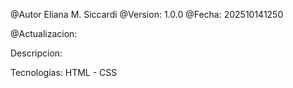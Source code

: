 @Autor Eliana M. Siccardi
@Version: 1.0.0
@Fecha: 202510141250

@Actualizacion:

Descripcion:

Tecnologías: HTML - CSS